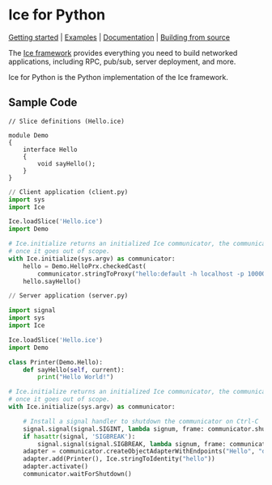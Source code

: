 # Ice for Python

[Getting started] | [Examples] | [Documentation] | [Building from source]

The [Ice framework] provides everything you need to build networked applications,
including RPC, pub/sub, server deployment, and more.

Ice for Python is the Python implementation of the Ice framework.

## Sample Code

```slice
// Slice definitions (Hello.ice)

module Demo
{
    interface Hello
    {
        void sayHello();
    }
}
```

```python
// Client application (client.py)
import sys
import Ice

Ice.loadSlice('Hello.ice')
import Demo

# Ice.initialize returns an initialized Ice communicator, the communicator is destroyed
# once it goes out of scope.
with Ice.initialize(sys.argv) as communicator:
    hello = Demo.HelloPrx.checkedCast(
        communicator.stringToProxy("hello:default -h localhost -p 10000"))
    hello.sayHello()
```

```python
// Server application (server.py)

import signal
import sys
import Ice

Ice.loadSlice('Hello.ice')
import Demo

class Printer(Demo.Hello):
    def sayHello(self, current):
        print("Hello World!")

# Ice.initialize returns an initialized Ice communicator, the communicator is destroyed
# once it goes out of scope.
with Ice.initialize(sys.argv) as communicator:

    # Install a signal handler to shutdown the communicator on Ctrl-C
    signal.signal(signal.SIGINT, lambda signum, frame: communicator.shutdown())
    if hasattr(signal, 'SIGBREAK'):
        signal.signal(signal.SIGBREAK, lambda signum, frame: communicator.shutdown())
    adapter = communicator.createObjectAdapterWithEndpoints("Hello", "default -h localhost -p 10000")
    adapter.add(Printer(), Ice.stringToIdentity("hello"))
    adapter.activate()
    communicator.waitForShutdown()
```

[Getting started]: https://doc.zeroc.com/ice/3.8/hello-world-application/writing-an-ice-application-with-python
[Examples]: https://github.com/zeroc-ice/ice-demos/tree/3.8/python
[Documentation]: https://doc.zeroc.com/ice/3.8
[Building from source]: https://github.com/zeroc-ice/ice/blob/3.8/python/BUILDING.md
[Ice framework]: https://github.com/zeroc-ice/ice
